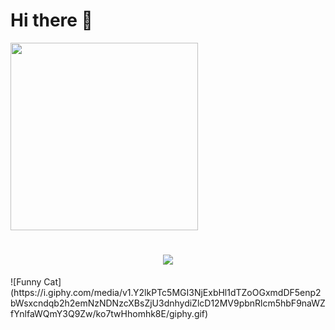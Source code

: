 # Hi there 👋
<div style={position="relative"}>
  <img width="300"  src="https://i.postimg.cc/jj0928WZ/shayna-douglas-H8qwry-GP-h0-unsplash.jpg"/>
<h1 align="center">
    <img src="https://readme-typing-svg.herokuapp.com/?font=Righteous&size=35&center=true&vCenter=true&width=500&height=70&duration=4000&lines=Hi+There!+👋;+I'm+Md+Ibrahim+Khan+Adib!;" />
</h1>

</div>
![Funny Cat](https://i.giphy.com/media/v1.Y2lkPTc5MGI3NjExbHl1dTZoOGxmdDF5enp2bWsxcndqb2h2emNzNDNzcXBsZjU3dnhydiZlcD12MV9pbnRlcm5hbF9naWZfYnlfaWQmY3Q9Zw/ko7twHhomhk8E/giphy.gif)

<!--
**Adibkhan619/AdibKhan619** is a ✨ _special_ ✨ repository because its `README.md` (this file) appears on your GitHub profile.

Here are some ideas to get you started:

- 🔭 I’m currently working on ...
- 🌱 I’m currently learning ...
- 👯 I’m looking to collaborate on ...
- 🤔 I’m looking for help with ...
- 💬 Ask me about ...
- 📫 How to reach me: ...
- 😄 Pronouns: ...
- ⚡ Fun fact: ...
-->
